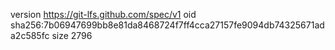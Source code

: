 version https://git-lfs.github.com/spec/v1
oid sha256:7b06947699bb8e81da8468724f7ff4cca27157fe9094db74325671ada2c585fc
size 2796
